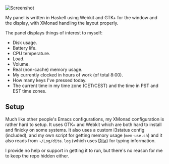 ![Screenshot](http://i.imgur.com/l804Oah.png)

My panel is written in Haskell using Webkit and GTK+ for the window and the display, with XMonad handling the layout properly.

The panel displays things of interest to myself:

* Disk usage.
* Battery life.
* CPU temperature.
* Load.
* Volume.
* Real (non-cache) memory usage.
* My currently clocked in hours of work (of total 8:00).
* How many keys I've pressed today.
* The current time in my time zone (CET/CEST) and the time in PST and EST time zones.

## Setup

Much like other people's Emacs configurations, my XMonad configuration is rather hard to setup. It uses GTK+ and Webkit which are both hard to install and finicky on some systems. It also uses a custom i3status config (included), and my own script for getting memory usage (`mem-use.sh`) and it also reads from `~/Log/dita.log` (which uses [Dita](https://github.com/chrisdone/dita)) for typing information.

I provide no help or support in getting it to run, but there's no reason for me to keep the repo hidden either.
